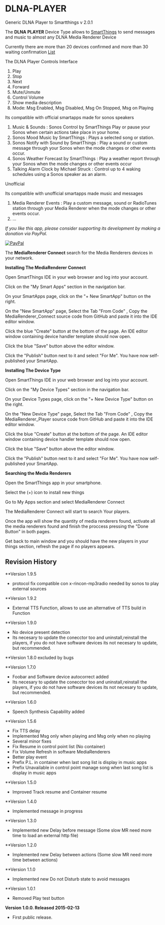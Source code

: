# DLNA-PLAYER 
Generic DLNA Player to Smartthings v 2.0.1

The **DLNA PLAYER** Device Type allows to [SmartThings](http://www.smartthings.com) to send messages and music to almost any DLNA Media Renderer Device

Currently there are more than 20 devices confirmed and more than 30 waiting confirmation [List](https://community.smartthings.com/t/working-speakers-20-devices-confirmed-31-waiting-confirmation-last-addition-heos-7-help-us-to-increase-the-list/12107/)


The DLNA Player Controls Interface

1. Play
2. Stop
3. Next 
4. Forward
5. Mute/Unmute
6. Control Volume
7. Show media description
8. Mode: Msg Enabled, Msg Disabled, Msg On Stopped, Msg on Playing



Its compatible with official smartapps made for sonos speakers

 1. Music & Sounds : Sonos Control by SmartThings Play or pause your Sonos when certain actions take place in your home.
 2. Sonos Mood Music by SmartThings : Plays a selected song or station. 
 3. Sonos Notify with Sound by SmartThings : Play a sound or custom message through your Sonos when the mode changes or other events occur.
 4. Sonos Weather Forecast by SmartThings : Play a weather report through your Sonos when the mode changes or other events occur
 5. Talking Alarm Clock by Michael Struck : Control up to 4 waking schedules using a Sonos speaker as an alarm.
 
Unofficial 

Its compatible with  unofficial smartapps made music and messages

1. Media Renderer Events : Play a custom message, sound or RadioTunes station through your Media Renderer when the mode changes or other events occur.
2. ...


*If you like this app, please consider supporting its development by making a
donation via PayPal.*

[![PayPal](https://www.paypalobjects.com/en_US/i/btn/btn_donate_LG.gif)](https://www.paypal.com/cgi-bin/webscr?cmd=_s-xclick&hosted_button_id=A6XBY99S5FECL)

The **MediaRenderer Connect** search for the Media Renderers devices in your network.



**Installing The MediaRenderer Connect**



Open SmartThings IDE in your web browser and log into your account.

Click on the "My Smart Apps" section in the navigation bar.

On your SmartApps page, click on the "+ New SmartApp" button on the right.

On the "New SmartApp" page, Select the Tab "From Code" , Copy the MediaRenderer_Connect source code from GitHub and paste it into the IDE editor window.

Click the blue "Create" button at the bottom of the page. An IDE editor window containing device handler template should now open.

Click the blue "Save" button above the editor window.

Click the "Publish" button next to it and select "For Me". You have now self-published your SmartApp.



**Installing The Device Type**


Open SmartThings IDE in your web browser and log into your account.

Click on the "My Device Types" section in the navigation bar.

On your Device Types page, click on the "+ New Device Type" button on the right.

On the "New Device Type" page, Select the Tab "From Code" , Copy the MediaRenderer_Player source code from GitHub and paste it into the IDE editor window.

Click the blue "Create" button at the bottom of the page. An IDE editor window containing device handler template should now open.

Click the blue "Save" button above the editor window.

Click the "Publish" button next to it and select "For Me". You have now self-published your SmartApp.


**Searching the Media Renderers**


Open the SmartThings app in your smartphone.

Select the (+) icon to install new things

Go to My Apps section and select MediaRenderer Connect

The MediaRenderer Connect will start to search Your players.

Once the app will show the quantity of media renderers found, activate all the media renderers found and finish the proccess pressing the "Done Button" in both pages.

Get back to main window and you should have the new players in your things section, refresh the page if no players appears.

Revision History
----------------
**Version 1.9.5
* protocol fix compatible con x-rincon-mp3radio needed by sonos to play external sources

**Version 1.9.2
* External TTS Function, allows to use an alternative of TTS build in Function

**Version 1.9.0
* No device present detection
* Its necesary to update the conecctor too and uninstall,reinstall the players, if you do not have software devices its not necesary to update, but recommended.

**Version 1.8.0
excluded by bugs

**Version 1.7.0
* Foobar and Software device autocorrect added
* Its necesary to update the conecctor too and uninstall,reinstall the players, if you do not have software devices its not necesary to update, but recommended.

**Version 1.6.0
* Speech Synthesis Capability added

**Version 1.5.6 
* Fix TTS delay 
* Implemented Msg only when playing and Msg only when no playing
* Several minor fixes
* Fix Resume in control point list (No container)
* Fix Volume Refresh in software MediaRenderers
* Better play event
* Prefix P.L. in container when last song list is display in music apps 
* Prefix Unavailable in control point manage song when last song list is display in music apps 

**Version 1.5.0 
* Improved Track resume and Container resume

**Version 1.4.0 
* Implemented message in progress

**Version 1.3.0 
* Implemented new Delay before message (Some slow MR need more time to load an external http file)

**Version 1.2.0 
* Implemented new Delay between actions (Some slow MR need more time between actions)

**Version 1.1.0 
* Implemented new Do not Disturb state to avoid messages 

**Version 1.0.1 
* Removed Play test button

**Version 1.0.0. Released 2015-02-13**
* First public release.

